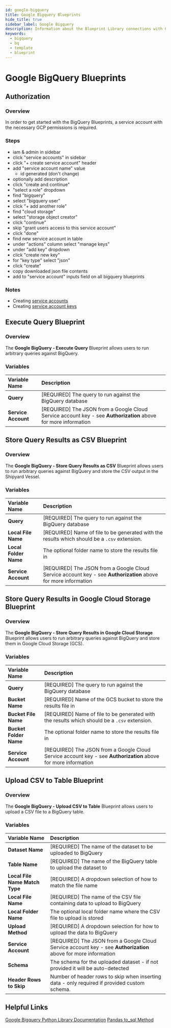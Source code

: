 ```yaml
---
id: google-bigquery
title: Google Bigquery Blueprints
hide_title: true
sidebar_label: Google Bigquery
description: Information about the Blueprint Library connections with Google Bigquery.
keywords:
  - bigquery
  - bq
  - template
  - blueprint
---
```


# Google BigQuery Blueprints

## Authorization

### Overview

In order to get started with the BigQuery Blueprints, a service account with the necessary GCP permissions is required.

### Steps

- iam & admin in sidebar
- click "service accounts" in sidebar
- click "+ create service account" header
- add "service account name" value
	- id generated (don't change)
- optionally add description
- click "create and continue"
- "select a role" dropdown
- find "bigquery"
- select "bigquery user"
- click "+ add another role"
- find "cloud storage"
- select "storage object creator"
- click "continue"
- skip "grant users access to this service account"
- click "done"
- find new service account in table
- under "actions" column select "manage keys"
- under "add key" dropdown
- click "create new key"
- for "key type" select "json"
- click "create"
- copy downloaded json file contents
- add to "service account" inputs field on all bigquery blueprints

<!-- 
1. Login to your [AWS Management Console](https://aws.amazon.com/console/)  
2. Search for and go to the IAM service page  
	![IAM service search](../.gitbook/assets/iam-service-search.png)  
3. Select "Policies" on the left sidebar  
	![Policies left sidebar](../.gitbook/assets/policies-left-sidebar.png)  
4. Click the blue "Create policy" button  
5. Select the "Visual editor" tab  
6. Add required Athena permissions  
	a. On the "Service" dropdown, search for and select "Athena"  
		![Search select athena](../.gitbook/assets/search-select-athena.png)  
	b. On the "Actions" dropdown  
		i. Under "Read" select "GetQueryExecution"  
		ii. Under "Write" select "StartQueryExecution"  
		![Athena read write actions selections](../.gitbook/assets/athena-read-write-actions-selections.png)  
	c. On the "Resources" dropdown, click "Add ARN"  
		i. Add your region ID and workgroup name or select "Any" for both options - this example, the region has been set to `"*"` and the workgroup set to `"primary"`  
		![Add Athena ARN](../.gitbook/assets/add-athena-arn.png)  
	d. Skip the "Request Conditions" dropdown  
	e. Click "Add additional permissions" to add the next set of permissions  
 -->

### Notes

- Creating [service accounts](https://cloud.google.com/iam/docs/creating-managing-service-accounts)
- Creating [service account keys](https://cloud.google.com/iam/docs/creating-managing-service-account-keys)

## Execute Query Blueprint

### Overview

The **Google BigQuery - Execute Query** Blueprint allows users to run arbitrary queries against BigQuery.

### Variables

| Variable Name | Description |
|:---|:---|
| **Query** | [REQUIRED] The query to run against the BigQuery database |
| **Service Account** | [REQUIRED] The JSON from a Google Cloud Service account key - see **Authorization** above for more information |

## Store Query Results as CSV Blueprint

### Overview

The **Google BigQuery - Store Query Results as CSV** Blueprint allows users to run arbitrary queries against BigQuery and store the CSV output in the Shipyard Vessel.

### Variables

| Variable Name | Description |
|:---|:---|
| **Query** | [REQUIRED] The query to run against the BigQuery database |
| **Local File Name** | [REQUIRED] Name of file to be generated with the results which should be a `.csv` extension. |
| **Local Folder Name** | The optional folder name to store the results file in |
| **Service Account** | [REQUIRED] The JSON from a Google Cloud Service account key - see **Authorization** above for more information |

## Store Query Results in Google Cloud Storage Blueprint

### Overview

The **Google BigQuery - Store Query Results in Google Cloud Storage** Blueprint allows users to run arbitrary queries against BigQuery and store them in Google Cloud Storage (GCS).

### Variables

| Variable Name | Description |
|:---|:---|
| **Query** | [REQUIRED] The query to run against the BigQuery database |
| **Bucket Name** | [REQUIRED] Name of the GCS bucket to store the results file in |
| **Bucket File Name** | [REQUIRED] Name of file to be generated with the results which should be a `.csv` extension. |
| **Bucket Folder Name** | The optional folder name to store the results file in |
| **Service Account** | [REQUIRED] The JSON from a Google Cloud Service account key - see **Authorization** above for more information |

## Upload CSV to Table Blueprint

### Overview

The **Google BigQuery - Upload CSV to Table** Blueprint allows users to upload a CSV file to a BigQuery table.

### Variables

| Variable Name | Description |
|:---|:---|
| **Dataset Name** | [REQUIRED] The name of the dataset to be uploaded to BigQuery |
| **Table Name** | [REQUIRED] The name of the BigQuery table to upload the dataset to |
| **Local File Name Match Type** | [REQUIRED] A dropdown selection of how to match the file name |
| **Local File Name** | [REQUIRED] The name of the CSV file containing data to upload to BigQuery |
| **Local Folder Name** | The optional local folder name where the CSV file to upload is stored |
| **Upload Method** | [REQUIRED] A dropdown selection for how to upload the data to BigQuery |
| **Service Account** | [REQUIRED] The JSON from a Google Cloud Service account key - see **Authorization** above for more information |
| **Schema** | The schema for the uploaded dataset - if not provided it will be auto-detected |
| **Header Rows to Skip** | Number of header rows to skip when inserting data - only required if provided custom schema. |

## Helpful Links

[Google Bigquery Python Library Documentation](https://cloud.google.com/bigquery/docs/reference/libraries) [Pandas to_sql Method](https://pandas.pydata.org/pandas-docs/stable/reference/api/pandas.DataFrame.to_sql.html)
